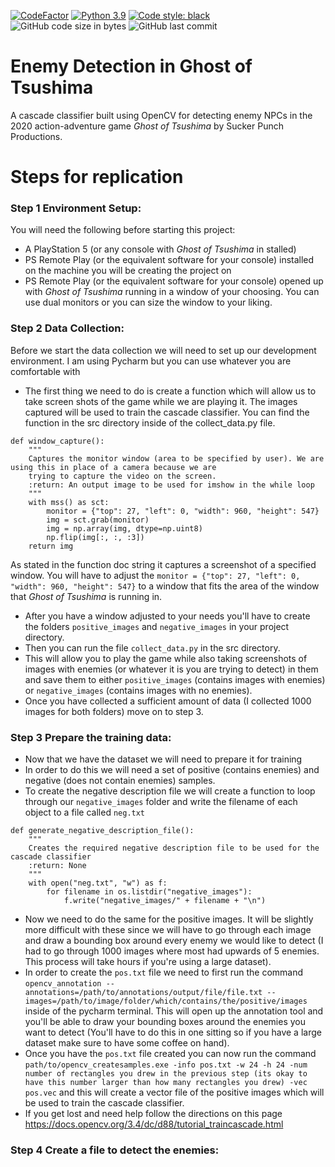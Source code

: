 [![CodeFactor](https://www.codefactor.io/repository/github/dylanzenner/enemy_detection_in_ghost_of_tsushima/badge)](https://www.codefactor.io/repository/github/dylanzenner/enemy_detection_in_ghost_of_tsushima)
[![Python 3.9](https://img.shields.io/badge/python-3.9-blue.svg)](https://www.python.org/downloads/release/python-360/)
[![Code style: black](https://img.shields.io/badge/code%20style-black-000000.svg)](https://github.com/psf/black)
![GitHub code size in bytes](https://img.shields.io/github/languages/code-size/dylanzenner/enemy_detection_in_ghost_of_tsushima)
![GitHub last commit](https://img.shields.io/github/last-commit/dylanzenner/enemy_detection_in_ghost_of_tsushima)

# Enemy Detection in Ghost of Tsushima

A cascade classifier built using OpenCV for detecting enemy NPCs in the 2020 action-adventure game *Ghost of Tsushima* by Sucker Punch Productions.


# Steps for replication

### Step 1 Environment Setup:

You will need the following before starting this project:
-   A PlayStation 5 (or any console with *Ghost of Tsushima* in stalled)
-   PS Remote Play (or the equivalent software for your console) installed on the machine you will be creating the project on
-   PS Remote Play (or the equivalent software for your console) opened up with *Ghost of Tsushima* running in a window of your choosing. You can use dual monitors or you can size the window to your liking.


### Step 2 Data Collection:
Before we start the data collection we will need to set up our development environment. I am using Pycharm but you can use whatever you are comfortable with
-   The first thing we need to do is create a function which will allow us to take screen shots of the game while we are playing it. The images captured will be used to train the cascade classifier. You can find the function in the src directory inside of the collect_data.py file. 
```{python}
def window_capture():
    """
    Captures the monitor window (area to be specified by user). We are using this in place of a camera because we are
    trying to capture the video on the screen.
    :return: An output image to be used for imshow in the while loop
    """
    with mss() as sct:
        monitor = {"top": 27, "left": 0, "width": 960, "height": 547}
        img = sct.grab(monitor)
        img = np.array(img, dtype=np.uint8)
        np.flip(img[:, :, :3])
    return img
```
As stated in the function doc string it captures a screenshot of a specified window. You will have to adjust the ```monitor = {"top": 27, "left": 0, "width": 960, "height": 547}``` to a window that fits the area of the window that *Ghost of Tsushima* is running in.
-   After you have a window adjusted to your needs you'll have to create the folders ```positive_images``` and ```negative_images``` in your project directory.
-   Then you can run the file ```collect_data.py``` in the src directory.
-   This will allow you to play the game while also taking screenshots of images with enemies (or whatever it is you are trying to detect) in them and save them to either ```positive_images``` (contains images with enemies) or ```negative_images``` (contains images with no enemies).
-   Once you have collected a sufficient amount of data (I collected 1000 images for both folders) move on to step 3.


### Step 3 Prepare the training data:
-   Now that we have the dataset we will need to prepare it for training
-   In order to do this we will need a set of positive (contains enemies) and negative (does not contain enemies) samples.
-   To create the negative description file we will create a function to loop through our ```negative_images``` folder and write the filename of each object to a file called ```neg.txt```
```{python}
def generate_negative_description_file():
    """
    Creates the required negative description file to be used for the cascade classifier
    :return: None
    """
    with open("neg.txt", "w") as f:
        for filename in os.listdir("negative_images"):
            f.write("negative_images/" + filename + "\n")
```
-   Now we need to do the same for the positive images. It will be slightly more difficult with these since we will have to go through each image and draw a bounding box around every enemy we would like to detect (I had to go through 1000 images where most had upwards of 5 enemies. This process will take hours if you're using a large dataset).
-   In order to create the ```pos.txt``` file we need to first run the command ```opencv_annotation --annotations=/path/to/annotations/output/file/file.txt --images=/path/to/image/folder/which/contains/the/positive/images``` inside of the pycharm terminal. This will open up the annotation tool and you'll be able to draw your bounding boxes around the enemies you want to detect (You'll have to do this in one sitting so if you have a large dataset make sure to have some coffee on hand).
-   Once you have the ```pos.txt``` file created you can now run the command ```path/to/opencv_createsamples.exe -info pos.txt -w 24 -h 24 -num number of rectangles you drew in the previous step (its okay to have this number larger than how many rectangles you drew) -vec pos.vec``` and this will create a vector file of the positive images which will be used to train the cascade classifier.
-   If you get lost and need help follow the directions on this page https://docs.opencv.org/3.4/dc/d88/tutorial_traincascade.html

### Step 4 Create a file to detect the enemies:

